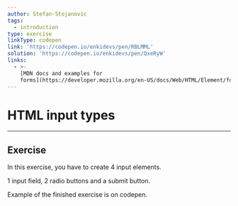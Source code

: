 ```yaml
---
author: Stefan-Stojanovic
tags:
  - introduction
type: exercise
linkType: codepen
link: 'https://codepen.io/enkidevs/pen/RBLMML'
solution: 'https://codepen.io/enkidevs/pen/QxeRyW'
links:
  - >-
    [MDN docs and examples for
    forms](https://developer.mozilla.org/en-US/docs/Web/HTML/Element/form){website}
---
```


# HTML input types


---

## Exercise

In this exercise, you have to create 4 input elements.

1 input field, 2 radio buttons and a submit button.

Example of the finished exercise is on codepen.
